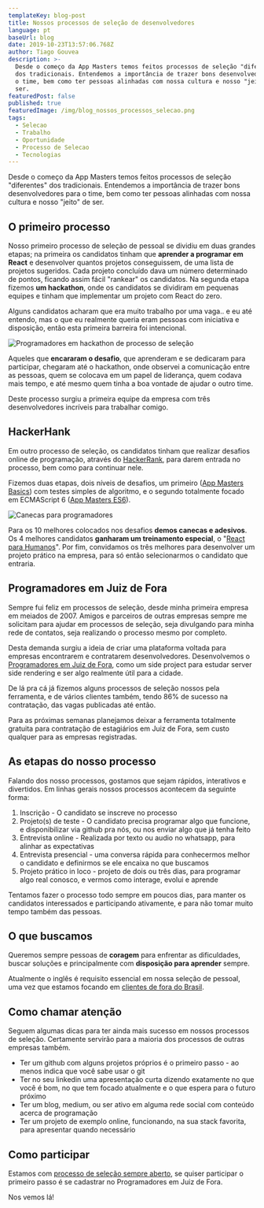 ```yaml
---
templateKey: blog-post
title: Nossos processos de seleção de desenvolvedores
language: pt
baseUrl: blog
date: 2019-10-23T13:57:06.768Z
author: Tiago Gouvea
description: >-
  Desde o começo da App Masters temos feitos processos de seleção "diferentes"
  dos tradicionais. Entendemos a importância de trazer bons desenvolvedores para
  o time, bem como ter pessoas alinhadas com nossa cultura e nosso "jeito" de
  ser.
featuredPost: false
published: true
featuredImage: /img/blog_nossos_processos_selecao.png
tags:
  - Selecao
  - Trabalho
  - Oportunidade
  - Processo de Selecao
  - Tecnologias
---
```

Desde o começo da App Masters temos feitos processos de seleção "diferentes" dos tradicionais. Entendemos a importância de trazer bons desenvolvedores para o time, bem como ter pessoas alinhadas com nossa cultura e nosso "jeito" de ser.

## O primeiro processo

Nosso primeiro processo de seleção de pessoal se dividiu em duas grandes etapas; na primeira os candidatos tinham que **aprender a programar em React** e desenvolver quantos projetos conseguissem, de uma lista de projetos sugeridos. Cada projeto concluído dava um número determinado de pontos, ficando assim fácil "rankear" os candidatos. Na segunda etapa fizemos **um hackathon**, onde os candidatos se dividiram em pequenas equipes e tinham que implementar um projeto com React do zero. 

Alguns candidatos acharam que era muito trabalho por uma vaga.. e eu até entendo, mas o que eu realmente queria eram pessoas com iniciativa e disposição, então esta primeira barreira foi intencional.

![Programadores em hackathon de processo de seleção](/img/img_20170427_084616445.jpg)

Aqueles que **encararam o desafio**, que aprenderam e se dedicaram para participar, chegaram até o hackathon, onde observei a comunicação entre as pessoas, quem se colocava em um papel de liderança, quem codava mais tempo, e até mesmo quem tinha a boa vontade de ajudar o outro time.

Deste processo surgiu a primeira equipe da empresa com três desenvolvedores incríveis para trabalhar comigo.

## HackerHank

Em outro processo de seleção, os candidatos tinham que realizar desafios online de programação, através do [HackerRank](https://www.hackerrank.com/), para darem entrada no processo, bem como para continuar nele. 

Fizemos duas etapas, dois níveis de desafios, um primeiro ([App Masters Basics](https://www.hackerrank.com/app-masters-basics)) com testes simples de algoritmo, e o segundo totalmente focado em ECMAScript 6 ([App Masters ES6](https://www.hackerrank.com/app-masters-es6)). 

![Canecas para programadores](/img/caneca-programaco-programador-javascript-js-angular-react-d_nq_np_884917-mlb27350606376_052018-f.jpg)

Para os 10 melhores colocados nos desafios **demos canecas e adesivos**. Os 4 melhores candidatos **ganharam um treinamento especial**, o "[React para Humanos](https://academy.appmasters.io/)". Por fim, convidamos os três melhores para desenvolver um projeto prático na empresa, para só então selecionarmos o candidato que entraria.

## Programadores em Juiz de Fora

Sempre fui feliz em processos de seleção, desde minha primeira empresa em meiados de 2007. Amigos e parceiros de outras empresas sempre me solicitam para ajudar em processos de seleção, seja divulgando para minha rede de contatos, seja realizando o processo mesmo por completo.

Desta demanda surgiu a ideia de criar uma plataforma voltada para empresas encontrarem e contratarem desenvolvedores. Desenvolvemos o [Programadores em Juiz de Fora](https://programador.emjuizdefora.com/), como um side project para estudar server side rendering e ser algo realmente útil para a cidade.

De lá pra cá já fizemos alguns processos de seleção nossos pela ferramenta, e de vários clientes também, tendo 86% de sucesso na contratação, das vagas publicadas até então.

Para as próximas semanas planejamos deixar a ferramenta totalmente gratuita para contratação de estagiários em Juiz de Fora, sem custo qualquer para as empresas registradas.

## As etapas do nosso processo

Falando dos nosso processos, gostamos que sejam rápidos, interativos e divertidos. Em linhas gerais nossos processos acontecem da seguinte forma:

1. Inscrição - O candidato se inscreve no processo
2. Projeto(s) de teste - O candidato precisa programar algo que funcione, e disponibilizar via github pra nós, ou nos enviar algo que já tenha feito
3. Entrevista online - Realizada por texto ou audio no whatsapp, para alinhar as expectativas
4. Entrevista presencial - uma conversa rápida para conhecermos melhor o candidato e definirmos se ele encaixa no que buscamos
5. Projeto prático in loco - projeto de dois ou três dias, para programar algo real conosco, e vermos como interage, evolui e aprende

Tentamos fazer o processo todo sempre em poucos dias, para manter os candidatos interessados e participando ativamente, e para não tomar muito tempo também das pessoas.

## O que buscamos

Queremos sempre pessoas de **coragem** para enfrentar as dificuldades, buscar soluções e principalmente com **disposição para aprender** sempre.

Atualmente o inglês é requisito essencial em nossa seleção de pessoal, uma vez que estamos focando em [clientes de fora do Brasil](https://site-appmasters-github.netlify.com/pt/blog/trabalhar-para-clientes-de-fora-do-brasil).

## Como chamar atenção

Seguem algumas dicas para ter ainda mais sucesso em nossos processos de seleção. Certamente servirão para a maioria dos processos de outras empresas também.

* Ter um github com alguns projetos próprios é o primeiro passo - ao menos indica que você sabe usar o git
* Ter no seu linkedin uma apresentação curta dizendo exatamente no que você é bom, no que tem focado atualmente e o que espera para o futuro próximo
* Ter um blog, medium, ou ser ativo em alguma rede social com conteúdo acerca de programação
* Ter um projeto de exemplo online, funcionando, na sua stack favorita, para apresentar quando necessário

## Como participar

Estamos com [processo de seleção sempre aberto](https://site-appmasters-github.netlify.com/pt/blog/estamos-contratando-sempre), se quiser participar o primeiro passo é se cadastrar no Programadores em Juiz de Fora. 

Nos vemos lá!
